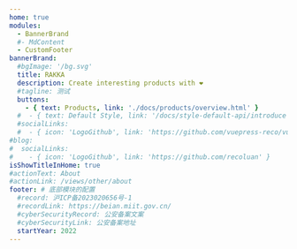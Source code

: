 ```yaml
---
home: true
modules:
  - BannerBrand
  #- MdContent
  - CustomFooter
bannerBrand:
  #bgImage: '/bg.svg'
  title: RAKKA
  description: Create interesting products with ❤
  #tagline: 测试
  buttons:
    - { text: Products, link: './docs/products/overview.html' }
  #  - { text: Default Style, link: '/docs/style-default-api/introduce', type: 'plain' }
  #socialLinks:
  #  - { icon: 'LogoGithub', link: 'https://github.com/vuepress-reco/vuepress-theme-reco' }
#blog:
#  socialLinks:
#    - { icon: 'LogoGithub', link: 'https://github.com/recoluan' }
isShowTitleInHome: true
#actionText: About
#actionLink: /views/other/about
footer: # 底部模块的配置
  #record: 沪ICP备2023020656号-1
  #recordLink: https://beian.miit.gov.cn/
  #cyberSecurityRecord: 公安备案文案
  #cyberSecurityLink: 公安备案地址
  startYear: 2022
---
```

